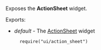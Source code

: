 Exposes the **ActionSheet** widget.

Exports:

- *default* - The [ActionSheet](/api-reference/10%20UI%20Widgets/dxActionSheet '/Documentation/ApiReference/UI_Widgets/dxActionSheet/') widget

        require("ui/action_sheet")
